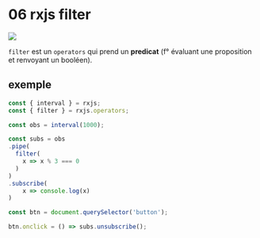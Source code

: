 # 06 rxjs filter

![](/Users/hukar/Documents/notes-techniques/cheat-sheet/img/rxjs-filter.png)

`filter` est un `operators` qui prend un **predicat** (f° évaluant une proposition et renvoyant un booléen).

## exemple

```js
const { interval } = rxjs;
const { filter } = rxjs.operators;

const obs = interval(1000);

const subs = obs
.pipe(
  filter(
    x => x % 3 === 0
  )
)
.subscribe(
	x => console.log(x)
)

const btn = document.querySelector('button');

btn.onclick = () => subs.unsubscribe();
```

